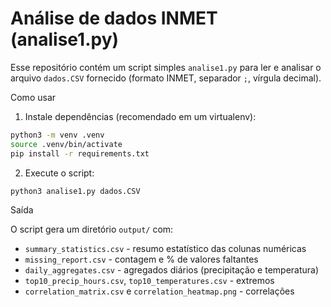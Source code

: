 # Análise de dados INMET (analise1.py)

Esse repositório contém um script simples `analise1.py` para ler e analisar o arquivo `dados.CSV` fornecido (formato INMET, separador `;`, vírgula decimal).

Como usar

1. Instale dependências (recomendado em um virtualenv):

```bash
python3 -m venv .venv
source .venv/bin/activate
pip install -r requirements.txt
```

2. Execute o script:

```bash
python3 analise1.py dados.CSV
```

Saída

O script gera um diretório `output/` com:

- `summary_statistics.csv` - resumo estatístico das colunas numéricas
- `missing_report.csv` - contagem e % de valores faltantes
- `daily_aggregates.csv` - agregados diários (precipitação e temperatura)
- `top10_precip_hours.csv`, `top10_temperatures.csv` - extremos
- `correlation_matrix.csv` e `correlation_heatmap.png` - correlações
